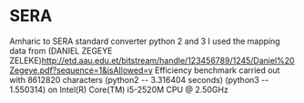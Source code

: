 # SERA
Amharic to SERA standard converter python 2 and 3
I used the mapping data from (DANIEL ZEGEYE ZELEKE)http://etd.aau.edu.et/bitstream/handle/123456789/1245/Daniel%20Zegeye.pdf?sequence=1&isAllowed=y
Efficiency benchmark carried out with 8612820 characters (python2 -- 3.316404 seconds) (python3 -- 1.550314) on Intel(R) Core(TM) i5-2520M CPU @ 2.50GHz
